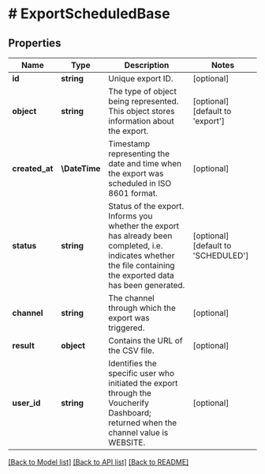 # # ExportScheduledBase

## Properties

Name | Type | Description | Notes
------------ | ------------- | ------------- | -------------
**id** | **string** | Unique export ID. | [optional]
**object** | **string** | The type of object being represented. This object stores information about the export. | [optional] [default to 'export']
**created_at** | **\DateTime** | Timestamp representing the date and time when the export was scheduled in ISO 8601 format. | [optional]
**status** | **string** | Status of the export. Informs you whether the export has already been completed, i.e. indicates whether the file containing the exported data has been generated. | [optional] [default to 'SCHEDULED']
**channel** | **string** | The channel through which the export was triggered. | [optional]
**result** | **object** | Contains the URL of the CSV file. | [optional]
**user_id** | **string** | Identifies the specific user who initiated the export through the Voucherify Dashboard; returned when the channel value is WEBSITE. | [optional]

[[Back to Model list]](../../README.md#models) [[Back to API list]](../../README.md#endpoints) [[Back to README]](../../README.md)
